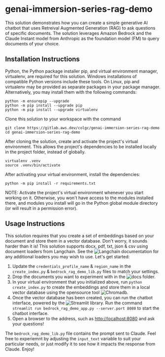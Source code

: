 # genai-immersion-series-rag-demo

This solution demonstrates how you can create a simple generative AI chatbot that uses Retreival Augmented Generation (RAG) to ask questions of specific documents.  The solution leverages Amazon Bedrock and the Claude Instant model from Anthropic as the foundation model (FM) to query documents of your choice.

## Installation Instructions

Python, the Python package installer pip, and virtual environment manager, virtualenv, are required for this solution. Windows installations of compatible Python versions include these tools. On Linux, pip and virtualenv may be provided as separate packages in your package manager. Alternatively, you may install them with the following commands: 
```
python -m ensurepip --upgrade
python -m pip install --upgrade pip
python -m pip install --upgrade virtualenv
```

Clone this solution to your workspace with the command
```
git clone https://gitlab.aws.dev/colgc/genai-immersion-series-rag-demo
cd genai-immersion-series-rag-demo
```
After cloning the solution, create and activate the project's virtual environment. This allows the project's dependencies to be installed locally in the project folder, instead of globally. 
```
virtualenv .venv
source .venv/bin/activate
```
After activating your virtual environment, install the dependencies:
```
python -m pip install -r requirements.txt
```
NOTE: Activate the project's virtual environment whenever you start working on it. Otherwise, you won't have access to the modules installed there, and modules you install will go in the Python global module directory (or will result in a permission error). 

## Usage Instructions

This solution requires that you create a set of embeddings based on your document and store them in a vector database.  Don't worry, it sounds harder than it is!  This solution supports docx, pdf, txt, json & csv using document loaders from Langchain.  See the ![Langchain documentation](https://python.langchain.com/docs/modules/data_connection/document_loaders/) for any additional loaders you may wish to use.  Let's get started:

1. Update the `credentials_profile_name` & `region_name` in the `create_index.py` & `bedrock_rag_demo_lib.py` files to match your settings.
2. Drop the documents you want to experiment with in the ![docs](/docs) folder.
3. In your virtual environment that you initialized above, run `python create_index.py` to create the embeddings and store them in a local vector database using the opensource tool ![Chromadb](https://www.trychroma.com/).
4. Once the vector database has been created, you can run the chatbot interface, powered by the ![Streamlit](https://streamlit.io/) library.  Run the command `streamlit run bedrock_rag_demo_app.py --server.port 8080` to start the chatbot interface.
5. Open a browser to the address, such as <http://localhost:8080> and ask your questions!

The `bedrock_rag_demo_lib.py` file contains the prompt sent to Claude.  Feel free to experiemnt by adjusting the `input_text` variable to suit your particular needs, or just modify it to see how it impacts the response from Claude.  Enjoy!
